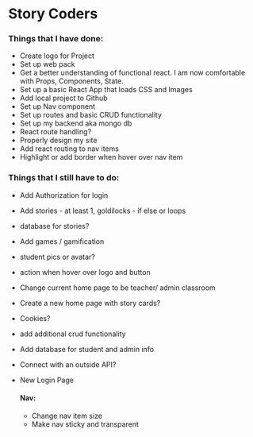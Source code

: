 # Story Coders

### Things that I have done:

- Create logo for Project
- Set up web pack
- Get a better understanding of functional react. I am now comfortable with Props, Components, State.
- Set up a basic React App that loads CSS and Images
- Add local project to Github
- Set up Nav component
- Set up routes and basic CRUD functionality
- Set up my backend aka mongo db
- React route handling?
- Properly design my site
- Add react routing to nav items
- Highlight or add border when hover over nav item

### Things that I still have to do:

- Add Authorization for login
- Add stories - at least 1, goldilocks - if else or loops
- database for stories?
- Add games / gamification
- student pics or avatar?
- action when hover over logo and button
- Change current home page to be teacher/ admin classroom
- Create a new home page with story cards?
- Cookies?
- add additional crud functionality
- Add database for student and admin info
- Connect with an outside API?
- New Login Page

  #### Nav:

  - Change nav item size
  - Make nav sticky and transparent

